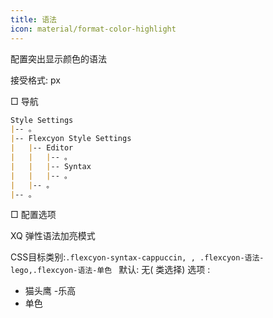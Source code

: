 ```yaml
---
title: 语法
icon: material/format-color-highlight
---
```


配置突出显示颜色的语法

接受格式: px

□ 导航

```md
Style Settings
|-- 。
|-- Flexcyon Style Settings
|   |-- Editor
|   |   |-- 。
|   |   |-- Syntax
|   |   |-- 。
|   |-- 。
|-- 。
```

□ 配置选项

XQ 弹性语法加亮模式

CSS目标类别:`.flexcyon-syntax-cappuccin,
,
.flexcyon-语法-lego,.flexcyon-语法-单色 `
默认: 无( 类选择)
选项 :

- 猫头鹰
-乐高
- 单色
